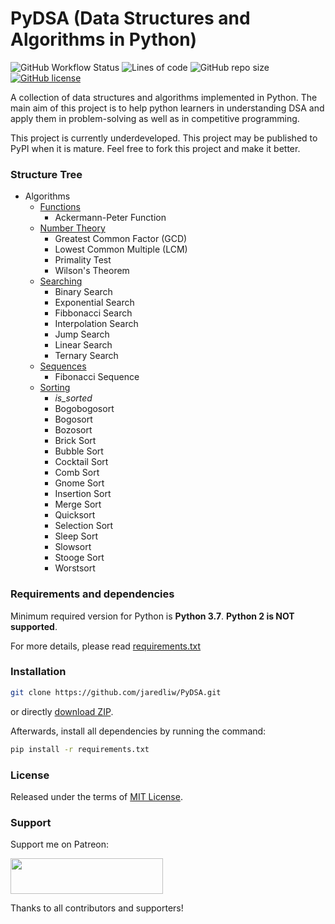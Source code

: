# PyDSA (Data Structures and Algorithms in Python)
![GitHub Workflow Status](https://img.shields.io/github/workflow/status/jaredliw/PyDSA/CI)
![Lines of code](https://img.shields.io/tokei/lines/github/jaredliw/PyDSA)
![GitHub repo size](https://img.shields.io/github/repo-size/jaredliw/PyDSA)
[![GitHub license](https://img.shields.io/github/license/jaredliw/PyDSA)](https://github.com/jaredliw/PyDSA/blob/master/LICENSE)

A collection of data structures and algorithms implemented in Python. The main aim of this project is to help python learners in understanding DSA and apply them in problem-solving as well as in competitive programming.

This project is currently underdeveloped. This project may be published to PyPI when it is mature. Feel free to fork this project and make it better.

### Structure Tree
- Algorithms
    - [Functions](https://github.com/jaredliw/PyDSA/blob/master/pydsa/algorithms/functions.py)
        - Ackermann-Peter Function
    - [Number Theory](https://github.com/jaredliw/PyDSA/blob/master/pydsa/algorithms/number_theory.py)
        - Greatest Common Factor (GCD)
        - Lowest Common Multiple (LCM)
        - Primality Test 
        - Wilson's Theorem
    - [Searching](https://github.com/jaredliw/PyDSA/blob/master/pydsa/algorithms/searching.py)
        - Binary Search
        - Exponential Search
        - Fibbonacci Search
        - Interpolation Search
        - Jump Search
        - Linear Search
        - Ternary Search
    - [Sequences](https://github.com/jaredliw/PyDSA/blob/master/pydsa/algorithms/sequences.py)
        - Fibonacci Sequence
    - [Sorting](https://github.com/jaredliw/PyDSA/blob/master/pydsa/algorithms/sorting.py)
        - *is_sorted*
        - Bogobogosort
        - Bogosort
        - Bozosort
        - Brick Sort
        - Bubble Sort
        - Cocktail Sort
        - Comb Sort
        - Gnome Sort
        - Insertion Sort
        - Merge Sort
        - Quicksort
        - Selection Sort
        - Sleep Sort
        - Slowsort
        - Stooge Sort
        - Worstsort
        

### Requirements and dependencies
Minimum required version for Python is **Python 3.7**. **Python 2 is NOT supported**. 

For more details, please read [requirements.txt](https://github.com/jaredliw/PyDSA/blob/master/requirements.txt)

### Installation
```bash
git clone https://github.com/jaredliw/PyDSA.git
```
or directly [download ZIP](https://github.com/jaredliw/PyDSA/archive/master.zip).

Afterwards, install all dependencies by running the command:
```bash
pip install -r requirements.txt
```

### License
Released under the terms of [MIT License](https://github.com/jaredliw/PyDSA/blob/master/LICENSE).

### Support
Support me on Patreon:

[<img src="https://cloakandmeeple.files.wordpress.com/2017/06/become_a_patron_button3x.png?w=610" height="57.19" width="244">](https://patreon.com/jaredliw)

Thanks to all contributors and supporters!
